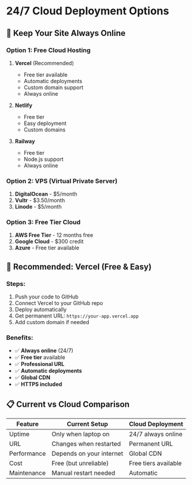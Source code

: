 # 24/7 Cloud Deployment Options

## 🚀 Keep Your Site Always Online

### Option 1: Free Cloud Hosting
1. **Vercel** (Recommended)
   - Free tier available
   - Automatic deployments
   - Custom domain support
   - Always online

2. **Netlify**
   - Free tier
   - Easy deployment
   - Custom domains

3. **Railway**
   - Free tier
   - Node.js support
   - Always online

### Option 2: VPS (Virtual Private Server)
1. **DigitalOcean** - $5/month
2. **Vultr** - $3.50/month
3. **Linode** - $5/month

### Option 3: Free Tier Cloud
1. **AWS Free Tier** - 12 months free
2. **Google Cloud** - $300 credit
3. **Azure** - Free tier available

## 🎯 Recommended: Vercel (Free & Easy)

### Steps:
1. Push your code to GitHub
2. Connect Vercel to your GitHub repo
3. Deploy automatically
4. Get permanent URL: `https://your-app.vercel.app`
5. Add custom domain if needed

### Benefits:
- ✅ **Always online** (24/7)
- ✅ **Free tier** available
- ✅ **Professional URL**
- ✅ **Automatic deployments**
- ✅ **Global CDN**
- ✅ **HTTPS included**

## 📋 Current vs Cloud Comparison

| Feature | Current Setup | Cloud Deployment |
|---------|---------------|------------------|
| Uptime | Only when laptop on | 24/7 always online |
| URL | Changes when restarted | Permanent URL |
| Performance | Depends on your internet | Global CDN |
| Cost | Free (but unreliable) | Free tiers available |
| Maintenance | Manual restart needed | Automatic |
